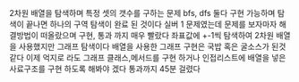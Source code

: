 2차원 배열을 탐색하며 특정 셋의 갯수를 구하는 문제
bfs, dfs 둘다 구현 가능하며 탐색이 끝나면 하나의 구역 탐색이 완료 된 것이다
실버 1 문제였는데 문제를 보자마자 해결방법이 떠올랐으며
구현, 통과 까지 매우 빨랐다
좌표값에 +-1씩 탐색하여 2차원 배열을 사용했지만
그래프 탐색이다
배열을 사용한 그래프 구현은 국밥 혹은 굴소스가 된것 같다
이제 억지로 라도 그래프 클래스,메서드를 구현 하거나
인접리스트에 배열을 넣은 사료구조를 구현 하도록 해봐야 겠다
통과까지 45분 걸렸다